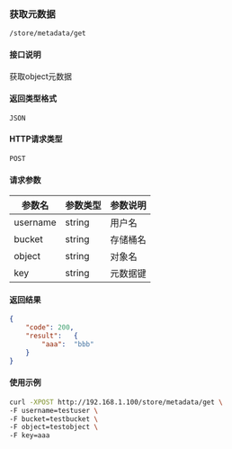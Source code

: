 ### 获取元数据
`/store/metadata/get`

#### 接口说明
获取object元数据

#### 返回类型格式
`JSON`

#### HTTP请求类型
`POST`

#### 请求参数
|参数名|参数类型|参数说明|
|--|--|--|
|username|string|用户名|
|bucket|string|存储桶名|
|object|string|对象名|
|key|string|元数据键|

#### 返回结果
```json
{
	"code":	200,
	"result":	{
		"aaa":	"bbb"
	}
}
```

#### 使用示例
```sh
curl -XPOST http://192.168.1.100/store/metadata/get \
-F username=testuser \
-F bucket=testbucket \
-F object=testobject \
-F key=aaa
```
